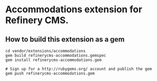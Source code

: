 # Accommodations extension for Refinery CMS.

## How to build this extension as a gem

    cd vendor/extensions/accommodations
    gem build refinerycms-accommodations.gemspec
    gem install refinerycms-accommodations.gem

    # Sign up for a http://rubygems.org/ account and publish the gem
    gem push refinerycms-accommodations.gem